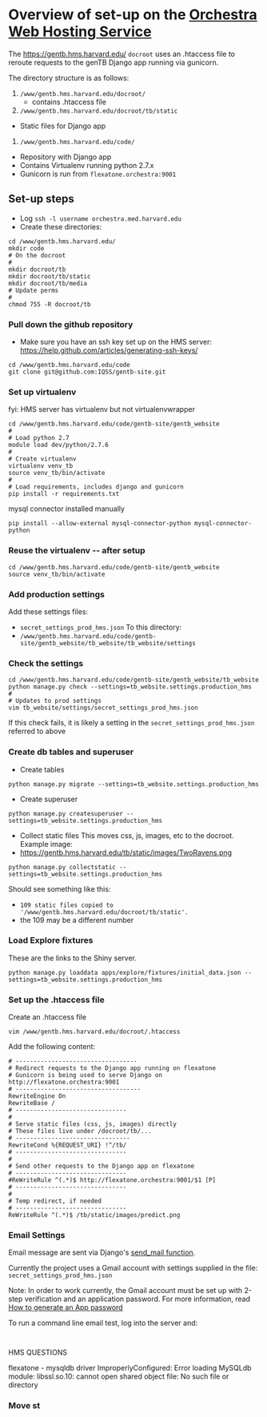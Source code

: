 # Overview of set-up on the [Orchestra Web Hosting Service](https://wiki.med.harvard.edu/Orchestra/WebHosting)

The https://gentb.hms.harvard.edu/ ```docroot``` uses an .htaccess file to reroute requests to the genTB Django app running via gunicorn.

The directory structure is as follows:

1. ```/www/gentb.hms.harvard.edu/docroot/```
    - contains .htaccess file
1. ```/www/gentb.hms.harvard.edu/docroot/tb/static```
  - Static files for Django app
1. ```/www/gentb.hms.harvard.edu/code/```
  - Repository with Django app
  - Contains Virtualenv running python 2.7.x
  - Gunicorn is run from ```flexatone.orchestra:9001```

## Set-up steps

- Log ```ssh -l username orchestra.med.harvard.edu```
- Create these directories:
```
cd /www/gentb.hms.harvard.edu/
mkdir code
# On the docroot
#
mkdir docroot/tb
mkdir docroot/tb/static
mkdir docroot/tb/media
# Update perms
#
chmod 755 -R docroot/tb
```

### Pull down the github repository

- Make sure you have an ssh key set up on the HMS server: https://help.github.com/articles/generating-ssh-keys/

```
cd /www/gentb.hms.harvard.edu/code
git clone git@github.com:IQSS/gentb-site.git
```

### Set up virtualenv

fyi: HMS server has virtualenv but not virtualenvwrapper

```
cd /www/gentb.hms.harvard.edu/code/gentb-site/gentb_website
#
# Load python 2.7
module load dev/python/2.7.6
#
# Create virtualenv
virtualenv venv_tb
source venv_tb/bin/activate
#
# Load requirements, includes django and gunicorn
pip install -r requirements.txt
```

mysql connector installed manually
```
pip install --allow-external mysql-connector-python mysql-connector-python
```


### Reuse the virtualenv -- after setup

```
cd /www/gentb.hms.harvard.edu/code/gentb-site/gentb_website
source venv_tb/bin/activate
```

### Add production settings

Add these settings files:
  - ```secret_settings_prod_hms.json```
To this directory:
  - ```/www/gentb.hms.harvard.edu/code/gentb-site/gentb_website/tb_website/tb_website/settings```

### Check the settings

```
cd /www/gentb.hms.harvard.edu/code/gentb-site/gentb_website/tb_website
python manage.py check --settings=tb_website.settings.production_hms
#
# Updates to prod settings
vim tb_website/settings/secret_settings_prod_hms.json
```

If this check fails, it is likely a setting in the ```secret_settings_prod_hms.json``` referred to above

### Create db tables and superuser

- Create tables
```
python manage.py migrate --settings=tb_website.settings.production_hms
```

- Create superuser
```
python manage.py createsuperuser --settings=tb_website.settings.production_hms
```

- Collect static files
This moves css, js, images, etc to the docroot.  Example image:
 - https://gentb.hms.harvard.edu/tb/static/images/TwoRavens.png

```
python manage.py collectstatic --settings=tb_website.settings.production_hms
```
Should see something like this:
  - ```109 static files copied to '/www/gentb.hms.harvard.edu/docroot/tb/static'.```
  - the 109 may be a different number


### Load Explore fixtures

These are the links to the Shiny server.

```
python manage.py loaddata apps/explore/fixtures/initial_data.json --settings=tb_website.settings.production_hms
```

### Set up the .htaccess file

Create an .htaccess file
```
vim /www/gentb.hms.harvard.edu/docroot/.htaccess
```

Add the following content:
```
# ----------------------------------
# Redirect requests to the Django app running on flexatone
# Gunicorn is being used to serve Django on http://flexatone.orchestra:9001
# -----------------------------------
RewriteEngine On
RewriteBase /
# -------------------------------
#
# Serve static files (css, js, images) directly
# These files live under /docroot/tb/...
# --------------------------------
RewriteCond %{REQUEST_URI} !^/tb/
# -------------------------------
#
# Send other requests to the Django app on flexatone
# -------------------------------
#ReWriteRule ^(.*)$ http://flexatone.orchestra:9001/$1 [P]
# -------------------------------
#
# Temp redirect, if needed
# -------------------------------
ReWriteRule ^(.*)$ /tb/static/images/predict.png
```

### Email Settings

Email message are sent via Django's [send_mail function](https://docs.djangoproject.com/en/1.8/topics/email/#send-mail).

Currently the project uses a Gmail account with settings supplied in the file: ```secret_settings_prod_hms.json```

Note: In order to work currently, the Gmail account must be set up with 2-step verification and an application password. For more information, read [How to generate an App password](https://support.google.com/accounts/answer/185833?hl=en)

To run a command line email test, log into the server and:
```


```


HMS QUESTIONS

flexatone - mysqldb driver
ImproperlyConfigured: Error loading MySQLdb module: libssl.so.10: cannot open shared object file: No such file or directory



### Move st
